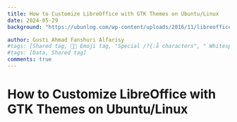 ```yaml
---
title: How to Customize LibreOffice with GTK Themes on Ubuntu/Linux
date: 2024-05-29
background: "https://ubunlog.com/wp-content/uploads/2016/11/libreoffice-768x370.jpg.webp"

author: Gusti Ahmad Fanshuri Alfarisy
#tags: [Shared tag, 👩‍🔬 Emoji tag, "Special /?{:å characters", " Whitespace before and after "]
#tags: [Data, Shared tag]
comments: true
---
```


# How to Customize LibreOffice with GTK Themes on Ubuntu/Linux

